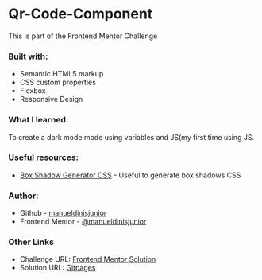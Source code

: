 # Qr-Code-Component
This is part of the Frontend Mentor Challenge

### Built with:

- Semantic HTML5 markup
- CSS custom properties
- Flexbox
- Responsive Design


### What I learned:

To create a dark mode mode using variables and JS(my first time using JS.

### Useful resources:

- [Box Shadow Generator CSS](https://html-css-js.com/css/generator/box-shadow/) - Useful to generate box shadows CSS

### Author:
- Github - [manueldinisjunior](https://github.com/manueldinisjunior)
- Frontend Mentor - [@manueldinisjunior](https://www.frontendmentor.io/profile/manueldinisjunior)

### Other Links

- Challenge URL: [Frontend Mentor Solution](https://www.frontendmentor.io/challenges/qr-code-component-iux_sIO_H/hub)
- Solution URL: [Gitpages](https://manueldinisjunior.github.io/Qr-Code-Component/)
